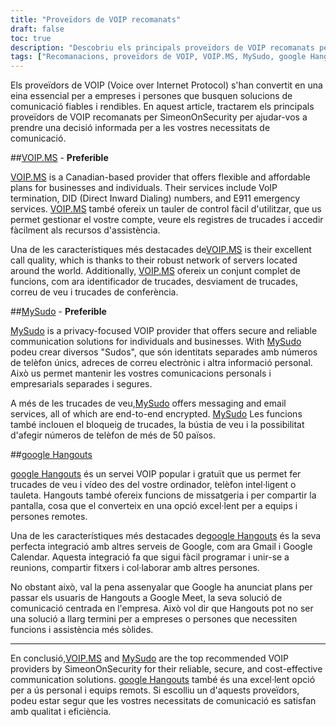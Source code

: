 ```yaml
---
title: "Proveïdors de VOIP recomanats"
draft: false
toc: true
description: "Descobriu els principals proveïdors de VOIP recomanats per SimeonOnSecurity. Obteniu solucions de comunicació fiables i segures per a les vostres necessitats personals o empresarials amb VOIP.MS i MySudo, les opcions preferides. A més, manteniu-vos en contacte amb amics i familiars mitjançant Hangouts de Google."
tags: ["Recomanacions, proveïdors de VOIP, VOIP.MS, MySudo, google Hangouts], veu sobre IP"]
---
```


Els proveïdors de VOIP (Voice over Internet Protocol) s'han convertit en una eina essencial per a empreses i persones que busquen solucions de comunicació fiables i rendibles. En aquest article, tractarem els principals proveïdors de VOIP recomanats per SimeonOnSecurity per ajudar-vos a prendre una decisió informada per a les vostres necessitats de comunicació.

##[VOIP.MS](https://voip.ms) - **Preferible**

[VOIP.MS](https://voip.ms) is a Canadian-based provider that offers flexible and affordable plans for businesses and individuals. Their services include VoIP termination, DID (Direct Inward Dialing) numbers, and E911 emergency services. [VOIP.MS](https://voip.ms) també ofereix un tauler de control fàcil d'utilitzar, que us permet gestionar el vostre compte, veure els registres de trucades i accedir fàcilment als recursos d'assistència.

Una de les característiques més destacades de[VOIP.MS](https://voip.ms) is their excellent call quality, which is thanks to their robust network of servers located around the world. Additionally, [VOIP.MS](https://voip.ms) ofereix un conjunt complet de funcions, com ara identificador de trucades, desviament de trucades, correu de veu i trucades de conferència.

##[MySudo](https://mysudo.com/) - **Preferible**

[MySudo](https://mysudo.com/) is a privacy-focused VOIP provider that offers secure and reliable communication solutions for individuals and businesses. With [MySudo](https://mysudo.com/) podeu crear diversos "Sudos", que són identitats separades amb números de telèfon únics, adreces de correu electrònic i altra informació personal. Això us permet mantenir les vostres comunicacions personals i empresarials separades i segures.

A més de les trucades de veu,[MySudo](https://mysudo.com/) offers messaging and email services, all of which are end-to-end encrypted. [MySudo](https://mysudo.com/) Les funcions també inclouen el bloqueig de trucades, la bústia de veu i la possibilitat d'afegir números de telèfon de més de 50 països.

##[google Hangouts](https://hangouts.google.com)

[google Hangouts](https://hangouts.google.com) és un servei VOIP popular i gratuït que us permet fer trucades de veu i vídeo des del vostre ordinador, telèfon intel·ligent o tauleta. Hangouts també ofereix funcions de missatgeria i per compartir la pantalla, cosa que el converteix en una opció excel·lent per a equips i persones remotes.

Una de les característiques més destacades de[google Hangouts](https://hangouts.google.com) és la seva perfecta integració amb altres serveis de Google, com ara Gmail i Google Calendar. Aquesta integració fa que sigui fàcil programar i unir-se a reunions, compartir fitxers i col·laborar amb altres persones.

No obstant això, val la pena assenyalar que Google ha anunciat plans per passar els usuaris de Hangouts a Google Meet, la seva solució de comunicació centrada en l'empresa. Això vol dir que Hangouts pot no ser una solució a llarg termini per a empreses o persones que necessiten funcions i assistència més sòlides.

____

En conclusió,[VOIP.MS](https://voip.ms) and [MySudo](https://mysudo.com/) are the top recommended VOIP providers by SimeonOnSecurity for their reliable, secure, and cost-effective communication solutions. [google Hangouts](https://hangouts.google.com) també és una excel·lent opció per a ús personal i equips remots. Si escolliu un d'aquests proveïdors, podeu estar segur que les vostres necessitats de comunicació es satisfan amb qualitat i eficiència.
